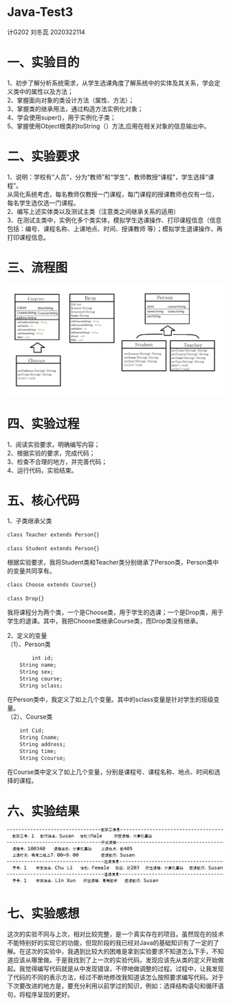 # Java-Test3
计G202 刘冬蕊 2020322114

# 一、实验目的
1、初步了解分析系统需求，从学生选课角度了解系统中的实体及其关系，学会定义类中的属性以及方法；  
2、掌握面向对象的类设计方法（属性、方法）；  
3、掌握类的继承用法，通过构造方法实例化对象；  
4、学会使用super()，用于实例化子类；  
5、掌握使用Object根类的toString（）方法,应用在相关对象的信息输出中。  

# 二、实验要求
1、说明：学校有“人员”，分为“教师”和“学生”，教师教授“课程”，学生选择“课程”。  
从简化系统考虑，每名教师仅教授一门课程，每门课程的授课教师也仅有一位，  
每名学生选仅选一门课程。  
2、编写上述实体类以及测试主类（注意类之间继承关系的适用）  
3、在测试主类中，实例化多个类实体，模拟学生选课操作、打印课程信息（信息包括：编号、课程名称、上课地点、时间、授课教师 等）；模拟学生退课操作，再打印课程信息。  

# 三、流程图
![Image text](https://github.com/Liudr1999/Java-Test3/blob/main/%E6%B5%81%E7%A8%8B%E5%9B%BE.png)

# 四、实验过程
1、阅读实验要求，明确编写内容；  
2、根据实验的要求，完成代码；  
3、检查不合理的地方，并完善代码；    
4、运行代码，实验结束。

# 五、核心代码
1、子类继承父类
```
class Teacher extends Person{}

class Student extends Person{}
```
根据实验要求，我将Student类和Teacher类分别继承了Person类，Person类中的变量共同享有。
```
class Choose extends Course{}

class Drop{}
```
我将课程分为两个类，一个是Choose类，用于学生的选课；一个是Drop类，用于学生的退课。其中，我把Choose类继承Course类，而Drop类没有继承。  
  
2、定义的变量  
（1）、Person类
```
    	int id;
	String name;
	String sex;
	String course;
	String sclass;
```
在Person类中，我定义了如上几个变量。其中的sclass变量是针对学生的班级变量。  
（2）、Course类
```
	int Cid;
	String Cname;
	String address;
	String time;
	String Ccourse;
```
在Course类中定义了如上几个变量，分别是课程号、课程名称、地点、时间和选择的课程。

# 六、实验结果
![Image text](https://github.com/Liudr1999/Java-Test3/blob/main/%E5%AE%9E%E9%AA%8C%E7%BB%93%E6%9E%9C.JPG)

# 七、实验感想
这次的实验不同与上次，相对比较完整，是一个真实存在的项目。虽然现在的技术不能特别好的实现它的功能，但现阶段的我已经对Java的基础知识有了一定的了解。在这次的实验中，我遇到比较大的困难是拿到实验要求不知道怎么下手，不知道应该从哪里做。于是我找到了上一次的实验代码，发现应该先从类的定义开始做起。我觉得编写代码就是从中发现错误，不停地做调整的过程。过程中，让我发现了代码的不同的表示方法，经过不断地修改我知道该怎么按照要求编写代码。对于下次要改进的地方是，要充分利用以前学过的知识，例如：选择结构语句和循环语句，将程序呈现的更好。
